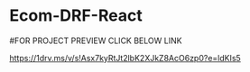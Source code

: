 # Ecom-DRF-React

#FOR PROJECT PREVIEW CLICK BELOW LINK 

 https://1drv.ms/v/s!Asx7kyRtJt2lbK2XJkZ8AcO6zp0?e=ldKIs5
 
